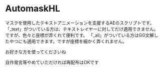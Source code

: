 # AutomaskHL
マスクを使用したテキストアニメーションを支援するAEのスクリプトです。
  「_text」がついている方は、テキストレイヤーに対してだけ適用できません。ですが、色々と座標が弄くれて便利です。
  「_all」がついている方はGG文解したやつにも適用できます。ですが座標を細かく弄くれません。

お好きな方を使ってくださいね

自作発言等やめていただければ再配布はOKです
